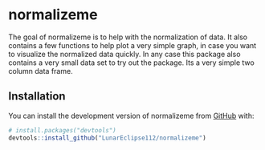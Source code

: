 
<!-- README.md is generated from README.Rmd. Please edit that file -->

# normalizeme

<!-- badges: start -->
<!-- badges: end -->

The goal of normalizeme is to help with the normalization of data. It
also contains a few functions to help plot a very simple graph, in case
you want to visualize the normalized data quickly. In any case this
package also contains a very small data set to try out the package. Its
a very simple two column data frame.

## Installation

You can install the development version of normalizeme from
[GitHub](https://github.com/) with:

``` r
# install.packages("devtools")
devtools::install_github("LunarEclipse112/normalizeme")
```
